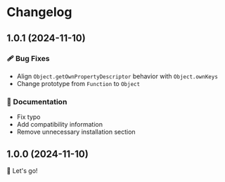 # Changelog

## 1.0.1 (2024-11-10)

### 🩹 Bug Fixes

- Align `Object.getOwnPropertyDescriptor` behavior with `Object.ownKeys`
- Change prototype from `Function` to `Object`

### 📖 Documentation

- Fix typo
- Add compatibility information
- Remove unnecessary installation section

## 1.0.0 (2024-11-10)

🚀 Let's go!
